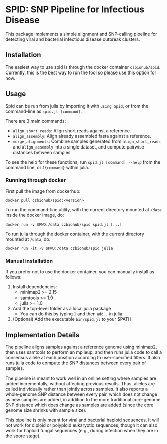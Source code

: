 # SPID: SNP Pipeline for Infectious Disease

This package implements a simple alignment and SNP-calling pipeline
for detecting viral and bacterial infectious disease outbreak
clusters.

## Installation

The easiest way to use spid is through the docker container `czbiohub/spid`.
Currently, this is the best way to run the tool so please use this option for now.


## Usage

Spid can be run from julia by importing it with `using Spid`, or from
the command-line as `spid.jl [command]`.

There are 3 main commands:
- `align_short_reads`: Align short reads against a reference.
- `align_assembly`: Align already assembled fasta against a reference.
- `merge_alignments`: Combine samples generated from
  `align_short_reads` and `align_assembly` into a single dataset, and
  compute pairwise distances between samples.

To see the help for these functions, run
`spid.jl [command] --help` from the command line, or
`?{command}` within julia.

### Running through docker

First pull the image from dockerhub:
```{sh}
docker pull czbiohub/spid:<version>
```

To run the command-line utility, with the current directory mounted
at `/data` inside the docker image, do:
```{sh}
docker run -v $PWD:/data czbiohub/spid spid.jl [...]
```

To run julia through the docker container, with the current directory mounted at `/data`, do:
```{sh}
docker run -it -v $PWD:/data czbiohub/spid julia
```


### Manual installation

If you prefer not to use the docker container, you can manually
install as follows:

1. Install dependencies:
   - minimap2 >= 2.15
   - samtools >= 1.9
   - julia >= 1.0
2. Add the top-level folder as a local julia package
   - You can do this by typing `]` and then `add .` in julia
3. (Optional) Add the executable `bin/spid.jl` to your $PATH.

## Implementation Details

The pipeline aligns samples against a reference genome using minimap2,
then uses samtools to perform an mpileup, and then runs julia code to
call a consensus allele at each position according to user-specified
filters. It also runs julia code to compute the SNP distances between
every pair of samples.

The pipeline is meant to work well in an online setting where samples
are added incrementally, without affecting previous results. Thus,
alleles are called individually rather than jointly across samples.
It also reports a whole-genome SNP distance between every pair, which
does not change as new samples are added, in addition to the more
traditional core-genome SNP distance which does change as samples are
added (since the core genome size shrinks with sample size).

This pipeline is only meant for viral and bacterial haploid
sequences. It will not work for diploid or polyploid eukaryotic
sequences, though it can also work for haploid fungal sequences
(e.g., during infection when they are in the spore stage).
